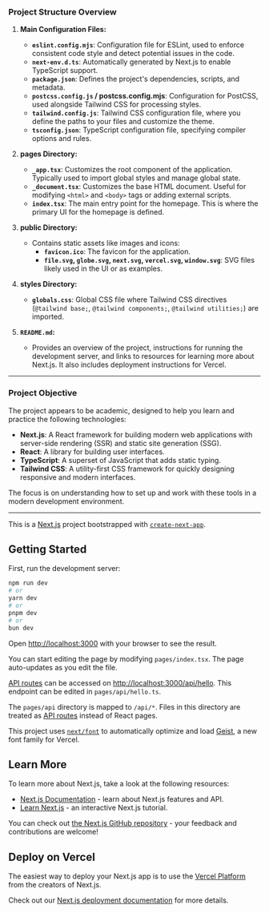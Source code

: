 ### **Project Structure Overview**

1. **Main Configuration Files:**
   - **`eslint.config.mjs`**: Configuration file for ESLint, used to enforce consistent code style and detect potential issues in the code.
   - **`next-env.d.ts`**: Automatically generated by Next.js to enable TypeScript support.
   - **`package.json`**: Defines the project's dependencies, scripts, and metadata.
   - **`postcss.config.js` / postcss.config.mjs**: Configuration for PostCSS, used alongside Tailwind CSS for processing styles.
   - **`tailwind.config.js`**: Tailwind CSS configuration file, where you define the paths to your files and customize the theme.
   - **`tsconfig.json`**: TypeScript configuration file, specifying compiler options and rules.

2. **pages Directory:**
   - **`_app.tsx`**: Customizes the root component of the application. Typically used to import global styles and manage global state.
   - **`_document.tsx`**: Customizes the base HTML document. Useful for modifying `<html>` and `<body>` tags or adding external scripts.
   - **`index.tsx`**: The main entry point for the homepage. This is where the primary UI for the homepage is defined.

3. **public Directory:**
   - Contains static assets like images and icons:
     - **`favicon.ico`**: The favicon for the application.
     - **`file.svg`, `globe.svg`, `next.svg`, `vercel.svg`, `window.svg`**: SVG files likely used in the UI or as examples.

4. **styles Directory:**
   - **`globals.css`**: Global CSS file where Tailwind CSS directives (`@tailwind base;`, `@tailwind components;`, `@tailwind utilities;`) are imported.

5. **`README.md`:**
   - Provides an overview of the project, instructions for running the development server, and links to resources for learning more about Next.js. It also includes deployment instructions for Vercel.

---

### **Project Objective**
The project appears to be academic, designed to help you learn and practice the following technologies:
- **Next.js**: A React framework for building modern web applications with server-side rendering (SSR) and static site generation (SSG).
- **React**: A library for building user interfaces.
- **TypeScript**: A superset of JavaScript that adds static typing.
- **Tailwind CSS**: A utility-first CSS framework for quickly designing responsive and modern interfaces.

The focus is on understanding how to set up and work with these tools in a modern development environment.

---
This is a [Next.js](https://nextjs.org) project bootstrapped with [`create-next-app`](https://nextjs.org/docs/pages/api-reference/create-next-app).

## Getting Started

First, run the development server:

```bash
npm run dev
# or
yarn dev
# or
pnpm dev
# or
bun dev
```

Open [http://localhost:3000](http://localhost:3000) with your browser to see the result.

You can start editing the page by modifying `pages/index.tsx`. The page auto-updates as you edit the file.

[API routes](https://nextjs.org/docs/pages/building-your-application/routing/api-routes) can be accessed on [http://localhost:3000/api/hello](http://localhost:3000/api/hello). This endpoint can be edited in `pages/api/hello.ts`.

The `pages/api` directory is mapped to `/api/*`. Files in this directory are treated as [API routes](https://nextjs.org/docs/pages/building-your-application/routing/api-routes) instead of React pages.

This project uses [`next/font`](https://nextjs.org/docs/pages/building-your-application/optimizing/fonts) to automatically optimize and load [Geist](https://vercel.com/font), a new font family for Vercel.

## Learn More

To learn more about Next.js, take a look at the following resources:

- [Next.js Documentation](https://nextjs.org/docs) - learn about Next.js features and API.
- [Learn Next.js](https://nextjs.org/learn-pages-router) - an interactive Next.js tutorial.

You can check out [the Next.js GitHub repository](https://github.com/vercel/next.js) - your feedback and contributions are welcome!

## Deploy on Vercel

The easiest way to deploy your Next.js app is to use the [Vercel Platform](https://vercel.com/new?utm_medium=default-template&filter=next.js&utm_source=create-next-app&utm_campaign=create-next-app-readme) from the creators of Next.js.

Check out our [Next.js deployment documentation](https://nextjs.org/docs/pages/building-your-application/deploying) for more details.
